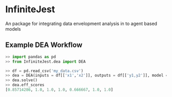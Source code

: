 # InfiniteJest
An package for integrating data envelopment analysis in to agent based models

## Example DEA Workflow

```python
>> import pandas as pd
>> from InfiniteJest.dea import DEA

>> df = pd.read_csv('my_data.csv')
>> dea = DEA(inputs = df[['x1','x2']], outputs = df[['y1,y2']], model = 'ccr')
>> dea.solve()
>> dea.eff_scores
[0.85714286, 1.0, 1.0, 1.0, 0.666667, 1.0, 1.0]
```

